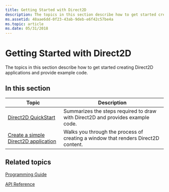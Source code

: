```yaml
---
title: Getting Started with Direct2D
description: The topics in this section describe how to get started creating Direct2D applications and provide example code.
ms.assetid: 48aae6dd-0f23-43ab-9deb-e6f42c57be4a
ms.topic: article
ms.date: 05/31/2018
---
```


# Getting Started with Direct2D

The topics in this section describe how to get started creating Direct2D applications and provide example code.

## In this section



| Topic                                                                        | Description                                                                                  |
|------------------------------------------------------------------------------|----------------------------------------------------------------------------------------------|
| [Direct2D QuickStart](getting-started-with-direct2d.md)<br/>          | Summarizes the steps required to draw with Direct2D and provides example code.<br/>    |
| [Create a simple Direct2D application](direct2d-quickstart.md)<br/> | Walks you through the process of creating a window that renders Direct2D content.<br/> |



 

## Related topics

<dl> <dt>

[Programming Guide](programming-guide.md)
</dt> <dt>

[API Reference](reference.md)
</dt> </dl>

 

 





